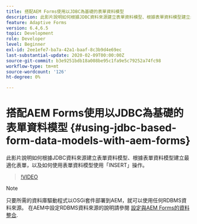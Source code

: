 ```yaml
---
title: 搭配AEM Forms使用以JDBC為基礎的表單資料模型
description: 此影片說明如何根據JDBC資料來源建立表單資料模型、根據表單資料模型建立最適化表單，以及如何使用表單資料模型使用「INSERT」操作。
feature: Adaptive Forms
version: 6.4,6.5
topic: Development
role: Developer
level: Beginner
exl-id: 2ee1efe7-ba7a-42a1-baaf-8c3b9d4e69ec
last-substantial-update: 2020-02-09T00:00:00Z
source-git-commit: b3e9251bdb18a008be95c1fa9e5c79252a74fc98
workflow-type: tm+mt
source-wordcount: '126'
ht-degree: 0%

---
```


# 搭配AEM Forms使用以JDBC為基礎的表單資料模型 {#using-jdbc-based-form-data-models-with-aem-forms}

此影片說明如何根據JDBC資料來源建立表單資料模型、根據表單資料模型建立最適化表單，以及如何使用表單資料模型使用「INSERT」操作。

>[!VIDEO](https://video.tv.adobe.com/v/17736?quality=12&learn=on)

>[!NOTE]
>
>只要所需的資料庫驅動程式以OSGi套件部署到AEM，就可以使用任何RDBMS資料來源。 在AEM中設定RDBMS資料來源的說明請參閱 [設定與AEM Forms的資料整合](/help/forms/adaptive-forms/data-integration-technical-video-setup.md).
